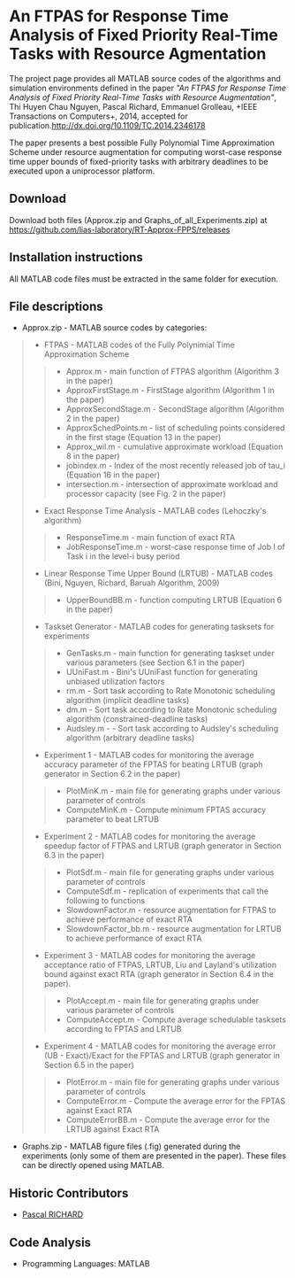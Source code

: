 # An FTPAS for Response Time Analysis of Fixed Priority Real-Time Tasks with Resource Agmentation

The project page provides all MATLAB source codes of the algorithms and simulation environments defined in the paper _"An FTPAS for Response Time Analysis of Fixed Priority Real-Time Tasks with Resource Augmentation"_, Thi Huyen Chau Nguyen, Pascal Richard, Emmanuel Grolleau,  +IEEE Transactions on Computers+, 2014, accepted for publication.<http://dx.doi.org/10.1109/TC.2014.2346178>

The paper presents a best possible Fully Polynomial Time Approximation Scheme under resource augmentation for computing worst-case response time upper bounds of fixed-priority tasks with arbitrary deadlines to be executed upon a uniprocessor platform. 

## Download

Download both files (Approx.zip and Graphs_of_all_Experiments.zip) at https://github.com/lias-laboratory/RT-Approx-FPPS/releases

## Installation instructions

All MATLAB code files must be extracted in the same folder for execution.

## File descriptions

* Approx.zip - MATLAB source codes by categories: 
> * FTPAS   - MATLAB codes of the Fully Polynimial Time Approximation Scheme
> > * Approx.m - main function of FTPAS algorithm (Algorithm 3 in the paper)
> > * ApproxFirstStage.m - FirstStage algorithm (Algorithm 1 in the paper)
> > * ApproxSecondStage.m - SecondStage algorithm (Algorithm 2 in the paper)
> > * ApproxSchedPoints.m - list of scheduling points considered in the first stage (Equation 13 in the paper)
> > * Approx_wil.m - cumulative approximate workload (Equation 8 in the paper)
> > * jobindex.m - Index of the most recently released job of tau_i (Equation 16 in the paper)
> > * intersection.m - intersection of approximate workload and processor capacity (see Fig. 2 in the paper)
> * Exact Response Time Analysis - MATLAB codes (Lehoczky's algorithm)
> > * ResponseTime.m - main function of exact RTA
> > * JobResponseTime.m - worst-case response time of Job l of Task i in the level-i busy period
> * Linear Response Time Upper Bound (LRTUB) - MATLAB codes (Bini, Nguyen, Richard, Baruah Algorithm, 2009)
> > * UpperBoundBB.m - function computing LRTUB (Equation 6 in the paper)
> * Taskset Generator - MATLAB codes for generating tasksets for experiments
> > * GenTasks.m - main function for generating taskset under various parameters (see Section 6.1 in the paper)
> > * UUniFast.m - Bini's UUniFast function for generating unbiased utilization factors
> > * rm.m - Sort task according to Rate Monotonic scheduling algorithm (implicit deadline tasks)
> > * dm.m - Sort task according to Rate Monotonic scheduling algorithm (constrained-deadline tasks)
> > * Audsley.m - - Sort task according to Audsley's scheduling algorithm (arbitrary deadline tasks)
> * Experiment 1 - MATLAB codes for monitoring the average accuracy parameter of the FPTAS for beating LRTUB (graph generator in Section 6.2 in the paper)
> > * PlotMinK.m - main file for generating graphs under various parameter of controls 
> > * ComputeMinK.m - Compute minimum FPTAS accuracy parameter to beat LRTUB 
> * Experiment 2 - MATLAB codes for monitoring the average speedup factor of FTPAS and LRTUB (graph generator in Section 6.3 in the paper)
> > * PlotSdf.m - main file for generating graphs under various parameter of controls
> > * ComputeSdf.m - replication of experiments that call the following to functions
> > * SlowdownFactor.m - resource augmentation for FTPAS to achieve performance of exact RTA
> > * SlowdownFactor_bb.m - resource augmentation for LRTUB to achieve performance of exact RTA
> * Experiment 3 - MATLAB codes for monitoring the average acceptance ratio of FTPAS, LRTUB, Liu and Layland's utilization bound against exact RTA (graph generator in Section 6.4 in the paper).
> > * PlotAccept.m - main file for generating graphs under various parameter of controls 
> > * ComputeAccept.m - Compute average schedulable tasksets according to  FPTAS and LRTUB 
> * Experiment 4 - MATLAB codes for monitoring the average error (UB - Exact)/Exact for the FPTAS and LRTUB (graph generator in Section 6.5 in the paper)
> > * PlotError.m - main file for generating graphs under various parameter of controls 
> > * ComputeError.m - Compute the average error for the FPTAS against Exact RTA
> > * ComputeErrorBB.m - Compute the average error for the LRTUB against Exact RTA

* Graphs.zip - MATLAB figure files (.fig) generated during the experiments (only some of them are presented in the paper). These files can be directly opened using MATLAB. 

## Historic Contributors

* [Pascal RICHARD](https://www.lias-lab.fr/fr/members/pascalrichard/)

## Code Analysis

* Programming Languages: MATLAB